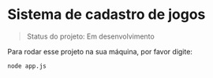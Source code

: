 # Sistema de cadastro de jogos #

>Status do projeto: Em desenvolvimento

Para rodar esse projeto na sua máquina, por favor digite:

```
node app.js
```
